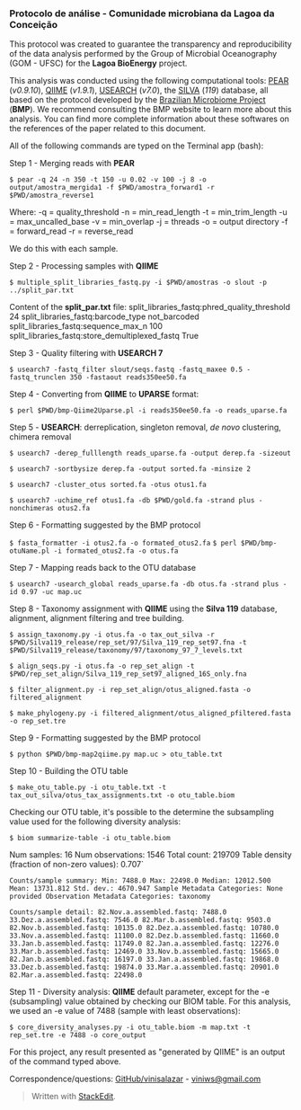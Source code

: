 

### Protocolo de análise - Comunidade microbiana da Lagoa da Conceição ###

This protocol was created to guarantee the transparency and reproducibility of the data analysis performed by the Group of Microbial Oceanography (GOM - UFSC) for the **Lagoa BioEnergy** project.

This analysis was conducted using the following computational tools: [PEAR](http://www.exelixis-lab.org/pear) (*v0.9.10*), [QIIME](http://qiime.org/) (*v1.9.1*), [USEARCH](http://www.drive5.com/usearch/) (*v7.0*), the [SILVA](https://www.arb-silva.de/) (*119*) database, all based on the protocol developed by the [Brazilian Microbiome Project](http://www.brmicrobiome.org/#!16s-profiling-pipeline-illumina/czxl) (**BMP**). We recommend consulting the BMP website to learn more about this analysis. You can find more complete information about these softwares on the references of the paper related to this document.

All of the following commands are typed on the Terminal app (bash):

Step 1 - Merging reads with **PEAR**

`$ pear -q 24 -n 350 -t 150 -u 0.02 -v 100 -j 8 -o output/amostra_mergida1 -f $PWD/amostra_forward1 -r $PWD/amostra_reverse1`

Where: 
-q = quality_threshold
-n = min_read_length
-t = min_trim_length
-u = max_uncalled_base
-v = min_overlap
-j = threads
-o = output directory
-f = forward_read
-r = reverse_read

We do this with each sample.

Step 2 - Processing samples with **QIIME**

`$ multiple_split_libraries_fastq.py -i $PWD/amostras -o slout -p ../split_par.txt`

Content of the **split_par.txt** file:
split_libraries_fastq:phred_quality_threshold	24
split_libraries_fastq:barcode_type	not_barcoded
split_libraries_fastq:sequence_max_n	100
split_libraries_fastq:store_demultiplexed_fastq	True

Step 3 - Quality filtering with **USEARCH 7**

`$ usearch7 -fastq_filter slout/seqs.fastq -fastq_maxee 0.5 -fastq_trunclen 350 -fastaout reads350ee50.fa`

Step 4 - Converting from **QIIME** to **UPARSE** format:

`$ perl $PWD/bmp-Qiime2Uparse.pl -i reads350ee50.fa -o reads_uparse.fa`

Step 5 - **USEARCH**: derreplication, singleton removal, *de novo* clustering, chimera removal

`$ usearch7 -derep_fulllength reads_uparse.fa -output derep.fa -sizeout`

`$ usearch7 -sortbysize derep.fa -output sorted.fa -minsize 2`

`$ usearch7 -cluster_otus sorted.fa -otus otus1.fa`

`$ usearch7 -uchime_ref otus1.fa -db $PWD/gold.fa -strand plus -nonchimeras otus2.fa`

Step 6 - Formatting suggested by the BMP protocol

`$ fasta_formatter -i otus2.fa -o formated_otus2.fa`
`$ perl $PWD/bmp-otuName.pl -i formated_otus2.fa -o otus.fa`

Step 7 - Mapping reads back to the OTU database

`$ usearch7 -usearch_global reads_uparse.fa -db otus.fa -strand plus -id 0.97 -uc map.uc`

Step 8 - Taxonomy assignment with **QIIME** using the **Silva 119** database, alignment, alignment filtering and tree building.

`$ assign_taxonomy.py -i otus.fa -o tax_out_silva -r $PWD/Silva119_release/rep_set/97/Silva_119_rep_set97.fna -t $PWD/Silva119_release/taxonomy/97/taxonomy_97_7_levels.txt`

`$ align_seqs.py -i otus.fa -o rep_set_align -t $PWD/rep_set_align/Silva_119_rep_set97_aligned_16S_only.fna`

`$ filter_alignment.py -i rep_set_align/otus_aligned.fasta -o filtered_alignment`

`$ make_phylogeny.py -i filtered_alignment/otus_aligned_pfiltered.fasta -o rep_set.tre`

Step 9 - Formatting suggested by the BMP protocol

`$ python $PWD/bmp-map2qiime.py map.uc > otu_table.txt`

Step 10 - Building the OTU table

`$ make_otu_table.py -i otu_table.txt -t tax_out_silva/otus_tax_assignments.txt -o otu_table.biom`

Checking our OTU table, it's possible to the determine the subsampling value used for the following diversity analysis:

`$ biom summarize-table -i otu_table.biom`

Num samples: 16
Num observations: 1546
Total count: 219709
Table density (fraction of non-zero values): 0.707`

`Counts/sample summary:
 Min: 7488.0
 Max: 22498.0
 Median: 12012.500
 Mean: 13731.812
 Std. dev.: 4670.947
 Sample Metadata Categories: None provided
 Observation Metadata Categories: taxonomy`

`Counts/sample detail:
82.Nov.a.assembled.fastq: 7488.0
33.Dez.a.assembled.fastq: 7546.0
82.Mar.b.assembled.fastq: 9503.0
82.Nov.b.assembled.fastq: 10135.0
82.Dez.a.assembled.fastq: 10780.0
33.Nov.a.assembled.fastq: 11100.0
82.Dez.b.assembled.fastq: 11660.0
33.Jan.b.assembled.fastq: 11749.0
82.Jan.a.assembled.fastq: 12276.0
33.Mar.b.assembled.fastq: 12469.0
33.Nov.b.assembled.fastq: 15665.0
82.Jan.b.assembled.fastq: 16197.0
33.Jan.a.assembled.fastq: 19868.0
33.Dez.b.assembled.fastq: 19874.0
33.Mar.a.assembled.fastq: 20901.0
82.Mar.a.assembled.fastq: 22498.0`

Step 11 - Diversity analysis: **QIIME** default parameter, except for the -e (subsampling) value obtained by checking our BIOM table. For this analysis, we used an -e value of 7488 (sample with least observations):

`$ core_diversity_analyses.py -i otu_table.biom -m map.txt -t rep_set.tre -e 7488 -o core_output`

For this project, any result presented as "generated by QIIME" is an output of the command typed above.

Correspondence/questions: [GitHub/vinisalazar](https://github.com/vinisalazar) - viniws@gmail.com


> Written with [StackEdit](https://stackedit.io/).